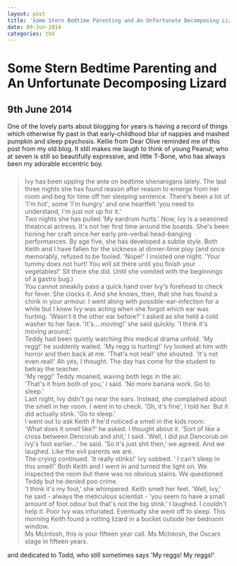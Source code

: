 ```yaml
---
layout: post
title: 'Some Stern Bedtime Parenting and An Unfortunate Decomposing Lizard'
date: 09-Jun-2014
categories: tbd
---
```


# Some Stern Bedtime Parenting and An Unfortunate Decomposing Lizard

## 9th June 2014

One of the lovely parts about blogging for years is having a record of things which otherwise fly past in that early-childhood blur of nappies and mashed pumpkin and sleep psychosis. Kellie from Dear Olive reminded me of this post from my old blog. It still makes me laugh to think of young Peanut; who at seven is still so beautifully expressive,   and little T-Bone, who has always been my adorable eccentric boy.

<blockquote>

<h3 itemprop="name"></h3>

<div></div></blockquote>

<div id="post-body-7406819631465767164" itemprop="description articleBody">

<blockquote>Ivy has been upping the ante on bedtime shenanigans lately. The last three nights she has found reason after reason to emerge from her room and beg for time off her sleeping sentence. There's been a lot of 'I'm hot', some 'I'm hungry' and one heartfelt 'you need to understand, I'm just not up for it.'

<div></div>

<div>Two nights she has pulled 'My eardrum hurts.' Now, Ivy is a seasoned theatrical actress. It's not her first time around the boards. She's been honing her craft since her early pre-verbal head-banging performances. By age five, she has developed a subtle style. Both Keith and I have fallen for the sickness at dinner-time ploy (and once memorably, refused to be fooled. 'Nope!' I insisted one night. 'Your tummy does not hurt! You will sit there until you finish your vegetables!' Sit there she did. Until she vomited with the beginnings of a gastro bug.)</div>

<div></div>

<div>You cannot sneakily pass a quick hand over Ivy's forehead to check for fever. She clocks it. And she knows, then, that she has found a chink in your armour. I went along with possible-ear-infection for a while but I knew Ivy was acting when she forgot which ear was hurting. 'Wasn't it the other ear before?' I asked as she held a cold washer to her face. 'It's....moving!' she said quickly. 'I think it's moving around.'</div>

<div></div>

<div>Teddy had been quietly watching this medical drama unfold. 'My regg!' he suddenly wailed. 'My regg is hurting!' Ivy looked at him with horror and then back at me. 'That's not real!' she shouted. 'It's not even real!' Ah yes, I thought. The day has come for the student to betray the teacher.</div>

<div></div>

<div>'My regg!' Teddy moaned, waving both legs in the air.</div>

<div></div>

<div>'That's it from both of you,' I said. 'No more banana work. Go to sleep.'</div>

<div></div>

<div>Last night, Ivy didn't go near the ears. Instead, she complained about the smell in her room. I went in to check. 'Oh, it's fine', I told her. But it did actually stink. 'Go to sleep.'</div>

<div></div>

<div>I went out to ask Keith if he'd noticed a smell in the kids room.</div>

<div></div>

<div>'What does it smell like?' he asked. I thought about it. 'Sort of like a cross between Dencorub and shit,' I said. 'Well, I did put Dencorub on Ivy's foot earlier...' he said. 'So it's just shit then,' we agreed. And we laughed. Like the evil parents we are.</div>

<div></div>

<div>The crying continued. 'It really stinks!' Ivy sobbed. ' I can't sleep in this smell!' Both Keith and I went in and turned the light on. We inspected the room but there was no obvious stains. We questioned Teddy but he denied poo crime.</div>

<div></div>

<div>'I think it's my foot,' she whimpered. Keith smelt her feet. 'Well, Ivy,' he said - always the meticulous scientist - 'you seem to have a small amount of foot odour but that's not the big stink.' I laughed. I couldn't help it. Poor Ivy was infuriated. Eventually she went off to sleep. This morning Keith found a rotting lizard in a bucket outside her bedroom window.</div>

<div></div>

<div>Ms McIntosh, this is your fifteen year call. Ms McIntosh, the Oscars stage in fifteen years.</div></blockquote>

</div>

and dedicated to Todd, who still sometimes says 'My reggs! My reggs!'
